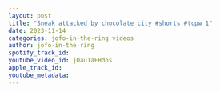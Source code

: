 ```yaml
---
layout: post
title: "Sneak attacked by chocolate city #shorts #tcpw 1"
date: 2023-11-14
categories: jofo-in-the-ring videos
author: jofo-in-the-ring
spotify_track_id: 
youtube_video_id: jOau1aFHdos
apple_track_id: 
youtube_metadata: 
---
```

